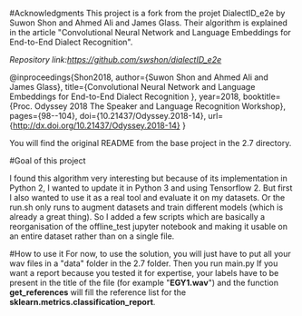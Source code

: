 #Acknowledgments
This project is a fork from the projet DialectID_e2e by Suwon Shon and Ahmed Ali and James Glass. Their algorithm is explained in the article "Convolutional Neural Network and Language Embeddings for End-to-End Dialect Recognition".

*Repository link:https://github.com/swshon/dialectID_e2e*

@inproceedings{Shon2018,
  author={Suwon Shon and Ahmed Ali and James Glass},
  title={Convolutional Neural Network and Language Embeddings for End-to-End Dialect Recognition	},
  year=2018,
  booktitle={Proc. Odyssey 2018 The Speaker and Language Recognition Workshop},
  pages={98--104},
  doi={10.21437/Odyssey.2018-14},
  url={http://dx.doi.org/10.21437/Odyssey.2018-14}
}

You will find the original README from the base project in the 2.7 directory.


#Goal of this project

I found this algorithm very interesting but because of its implementation in Python 2, I wanted to update it in Python 3 and using Tensorflow 2.
But first I also wanted to use it as a real tool and evaluate it on my datasets. Or the run.sh only runs to augment datasets and train different models (which is already a great thing). So I added a few scripts which are basically a reorganisation of the offline_test jupyter notebook and making it usable on an entire dataset rather than on a single file.

#How to use it
For now, to use the solution, you will just have to put all your wav files in a "data" folder in the 2.7 folder.
Then you run main.py
If you want a report because you tested it for expertise, your labels have to be present in the title of the file (for example "__EGY1.wav__") and the function __get_references__ will fill the reference list for the __sklearn.metrics.classification_report__.
